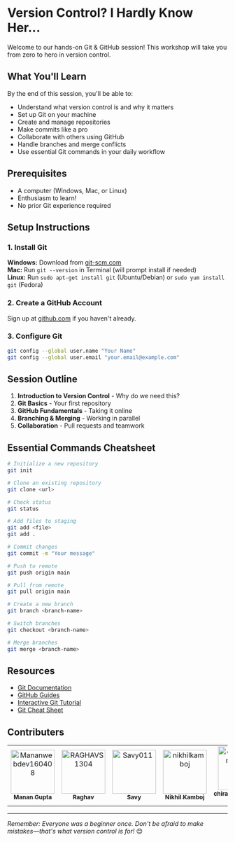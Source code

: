 # Version Control? I Hardly Know Her...

Welcome to our hands-on Git & GitHub session! This workshop will take you from zero to hero in version control.

## What You'll Learn

By the end of this session, you'll be able to:
- Understand what version control is and why it matters
- Set up Git on your machine
- Create and manage repositories
- Make commits like a pro
- Collaborate with others using GitHub
- Handle branches and merge conflicts
- Use essential Git commands in your daily workflow

## Prerequisites

- A computer (Windows, Mac, or Linux)
- Enthusiasm to learn!
- No prior Git experience required

## Setup Instructions

### 1. Install Git

**Windows:** Download from [git-scm.com](https://git-scm.com/)  
**Mac:** Run `git --version` in Terminal (will prompt install if needed)  
**Linux:** Run `sudo apt-get install git` (Ubuntu/Debian) or `sudo yum install git` (Fedora)

### 2. Create a GitHub Account

Sign up at [github.com](https://github.com) if you haven't already.

### 3. Configure Git

```bash
git config --global user.name "Your Name"
git config --global user.email "your.email@example.com"
```

## Session Outline

1. **Introduction to Version Control** - Why do we need this?
2. **Git Basics** - Your first repository
3. **GitHub Fundamentals** - Taking it online
4. **Branching & Merging** - Working in parallel
5. **Collaboration** - Pull requests and teamwork

## Essential Commands Cheatsheet

```bash
# Initialize a new repository
git init

# Clone an existing repository
git clone <url>

# Check status
git status

# Add files to staging
git add <file>
git add .

# Commit changes
git commit -m "Your message"

# Push to remote
git push origin main

# Pull from remote
git pull origin main

# Create a new branch
git branch <branch-name>

# Switch branches
git checkout <branch-name>

# Merge branches
git merge <branch-name>
```

## Resources

- [Git Documentation](https://git-scm.com/doc)
- [GitHub Guides](https://guides.github.com/)
- [Interactive Git Tutorial](https://learngitbranching.js.org/)
- [Git Cheat Sheet](https://education.github.com/git-cheat-sheet-education.pdf)

## Contributers

<!-- readme: contributors -start -->
<table>
	<tbody>
		<tr>
            <td align="center">
                <a href="https://github.com/Mananwebdev160408">
                    <img src="https://avatars.githubusercontent.com/u/214625097?v=4" width="100;" alt="Mananwebdev160408"/>
                    <br />
                    <sub><b>Manan Gupta  </b></sub>
                </a>
            </td>
            <td align="center">
                <a href="https://github.com/RAGHAVS1304">
                    <img src="https://avatars.githubusercontent.com/u/119474871?v=4" width="100;" alt="RAGHAVS1304"/>
                    <br />
                    <sub><b>Raghav</b></sub>
                </a>
            </td>
            <td align="center">
                <a href="https://github.com/Savy011">
                    <img src="https://avatars.githubusercontent.com/u/106910589?v=4" width="100;" alt="Savy011"/>
                    <br />
                    <sub><b>Savy</b></sub>
                </a>
            </td>
            <td align="center">
                <a href="https://github.com/nikhilkamboj">
                    <img src="https://avatars.githubusercontent.com/u/18365898?v=4" width="100;" alt="nikhilkamboj"/>
                    <br />
                    <sub><b>Nikhil Kamboj</b></sub>
                </a>
            </td>
            <td align="center">
                <a href="https://github.com/chiragdhama008-design">
                    <img src="https://avatars.githubusercontent.com/u/227970921?v=4" width="100;" alt="chiragdhama008-design"/>
                    <br />
                    <sub><b>chiragdhama008-design</b></sub>
                </a>
            </td>
		</tr>
	<tbody>
</table>
<!-- readme: contributors -end -->

---

*Remember: Everyone was a beginner once. Don't be afraid to make mistakes—that's what version control is for!* 😊
